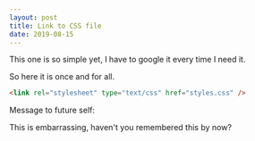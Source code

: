 ```yaml
---
layout: post
title: Link to CSS file
date: 2019-08-15
---
```


This one is so simple yet, I have to google it every time I need it.

So here it is once and for all.

```html
<link rel="stylesheet" type="text/css" href="styles.css" />
```

Message to future self:

This is embarrassing, haven't you remembered this by now?
